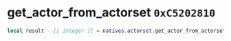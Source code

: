 # get_actor_from_actorset `0xC5202810`

```lua
local result --[[ integer ]] = natives.actorset.get_actor_from_actorset(_unk0 --[[ integer ]], _unk1 --[[ integer ]])
```